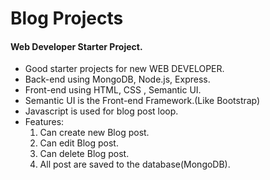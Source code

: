 # Blog Projects

#### Web Developer Starter Project.
* Good starter projects for new WEB DEVELOPER.
* Back-end using MongoDB, Node.js, Express.
* Front-end using HTML, CSS , Semantic UI.
* Semantic UI is the Front-end Framework.(Like Bootstrap)
* Javascript is used for blog post loop.
* Features:
    1. Can create new Blog post.
    2. Can edit Blog post.
    3. Can delete Blog post.
    4. All post are saved to the database(MongoDB).
